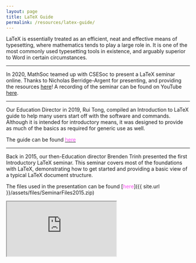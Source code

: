 ```yaml
---
layout: page
title: LaTeX Guide
permalink: /resources/latex-guide/
---
```

<!-- TODO: Add 2021 version? -->

LaTeX is essentially treated as an efficient, neat and effective means of typesetting, where mathematics tends to play a large role in. It is one of the most commonly used typesetting tools in existence, and arguably superior to Word in certain circumstances.

---

In 2020, MathSoc teamed up with CSESoc to present a LaTeX seminar online. Thanks to Nicholas Berridge-Argent for presenting, and providing the resources [here]({{site.url}}/assets/files/2020_LaTeX_Seminar.zip)! A recording of the seminar can be found on YouTube <a href="https://www.youtube.com/watch?v=YHbjvbkAVf8" target="_blank">here</a>.

---

Our Education Director in 2019, Rui Tong, compiled an Introduction to LaTeX guide to help many users start off with the software and commands. Although it is intended for introductory means, it was designed to provide as much of the basics as required for generic use as well.

The guide can be found <a href="{{site.url}}/assets/files/2019_MathSoc_LaTeX_Guide.pdf" target="_blank"><span style="color:#F94DF3">here</span></a>

---

Back in 2015, our then-Education director Brenden Trinh presented the first Introductory LaTeX seminar. This seminar covers most of the foundations with LaTeX, demonstrating how to get started and providing a basic view of a typical LaTeX document structure.

The files used in the presentation can be found [<span style="color:#F94DF3">here</span>]({{ site.url }}/assets/files/SeminarFiles2015.zip)

<div class="embed-responsive embed-responsive-16by9">
  <iframe class="embed-responsive-item" src="https://www.youtube.com/embed/D3JeCzRYNgU?rel=0" allowfullscreen></iframe>
</div>